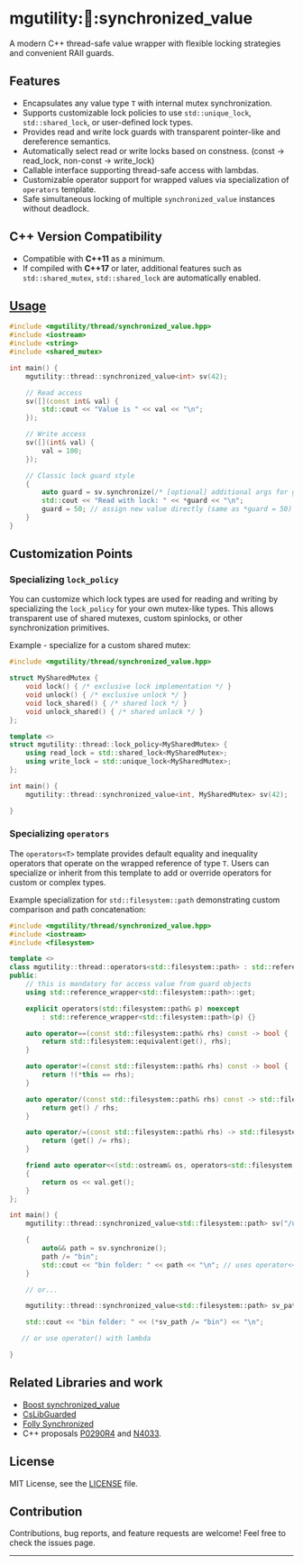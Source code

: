 # mgutility::thread::synchronized_value

A modern C++ thread-safe value wrapper with flexible locking strategies and convenient RAII guards.

## Features

- Encapsulates any value type `T` with internal mutex synchronization.
- Supports customizable lock policies to use `std::unique_lock`, `std::shared_lock`, or user-defined lock types.
- Provides read and write lock guards with transparent pointer-like and dereference semantics.
- Automatically select read or write locks based on constness. (const -> read_lock, non-const -> write_lock)
- Callable interface supporting thread-safe access with lambdas.
- Customizable operator support for wrapped values via specialization of `operators` template.
- Safe simultaneous locking of multiple `synchronized_value` instances without deadlock.

## C++ Version Compatibility

- Compatible with **C++11** as a minimum.
- If compiled with **C++17** or later, additional features such as `std::shared_mutex`, `std::shared_lock` are automatically enabled.

## [Usage](https://godbolt.org/z/nEKGff865)

```c++
#include <mgutility/thread/synchronized_value.hpp>
#include <iostream>
#include <string>
#include <shared_mutex>

int main() {
    mgutility::thread::synchronized_value<int> sv(42);

    // Read access
    sv([](const int& val) {
        std::cout << "Value is " << val << "\n";
    });

    // Write access
    sv([](int& val) {
        val = 100;
    });

    // Classic lock guard style
    {
        auto guard = sv.synchronize(/* [optional] additional args for guard object like std::adopt_lock_t{} etc. */);
        std::cout << "Read with lock: " << *guard << "\n";
        guard = 50; // assign new value directly (same as *guard = 50)
    }
}
```

## Customization Points

### Specializing `lock_policy`

You can customize which lock types are used for reading and writing by specializing the `lock_policy` for your own mutex-like types. This allows transparent use of shared mutexes, custom spinlocks, or other synchronization primitives.

Example - specialize for a custom shared mutex:

```c++
#include <mgutility/thread/synchronized_value.hpp>

struct MySharedMutex {
    void lock() { /* exclusive lock implementation */ }
    void unlock() { /* exclusive unlock */ }
    void lock_shared() { /* shared lock */ }
    void unlock_shared() { /* shared unlock */ }
};

template <>
struct mgutility::thread::lock_policy<MySharedMutex> {
    using read_lock = std::shared_lock<MySharedMutex>;
    using write_lock = std::unique_lock<MySharedMutex>;
};

int main() {
    mgutility::thread::synchronized_value<int, MySharedMutex> sv(42);

}

```

### Specializing `operators`

The `operators<T>` template provides default equality and inequality operators that operate on the wrapped reference of type `T`. Users can specialize or inherit from this template to add or override operators for custom or complex types.

Example specialization for `std::filesystem::path` demonstrating custom comparison and path concatenation:

```c++
#include <mgutility/thread/synchronized_value.hpp>
#include <iostream>
#include <filesystem>

template <>
class mgutility::thread::operators<std::filesystem::path> : std::reference_wrapper<std::filesystem::path> {
public:
    // this is mandatory for access value from guard objects
    using std::reference_wrapper<std::filesystem::path>::get;

    explicit operators(std::filesystem::path& p) noexcept
        : std::reference_wrapper<std::filesystem::path>(p) {}

    auto operator==(const std::filesystem::path& rhs) const -> bool {
        return std::filesystem::equivalent(get(), rhs);
    }

    auto operator!=(const std::filesystem::path& rhs) const -> bool {
        return !(*this == rhs);
    }

    auto operator/(const std::filesystem::path& rhs) const -> std::filesystem::path {
        return get() / rhs;
    }

    auto operator/=(const std::filesystem::path& rhs) -> std::filesystem::path& {
        return (get() /= rhs);
    }

    friend auto operator<<(std::ostream& os, operators<std::filesystem::path>& val) -> std::ostream&
    {
        return os << val.get();
    }
};

int main() {
    mgutility::thread::synchronized_value<std::filesystem::path> sv("/usr/local");

    {
        auto&& path = sv.synchronize();
        path /= "bin";
        std::cout << "bin folder: " << path << "\n"; // uses operator<< from user defined specialization
    }

    // or...

    mgutility::thread::synchronized_value<std::filesystem::path> sv_path("/usr/local");

    std::cout << "bin folder: " << (*sv_path /= "bin") << "\n";

   // or use operator() with lambda

}
```

## Related Libraries and work
* [Boost synchronized_value](https://www.boost.org/doc/libs/latest/doc/html/thread/sds.html)
* [CsLibGuarded](https://github.com/copperspice/cs_libguarded)
* [Folly Synchronized<T>](https://github.com/facebook/folly/blob/main/folly/docs/Synchronized.md)
* C++ proposals [P0290R4](https://wg21.link/P0290R4) and [N4033](https://wg21.link/N4033).

## License

MIT License, see the [LICENSE](LICENSE) file.

## Contribution

Contributions, bug reports, and feature requests are welcome! Feel free to check the issues page.

---
